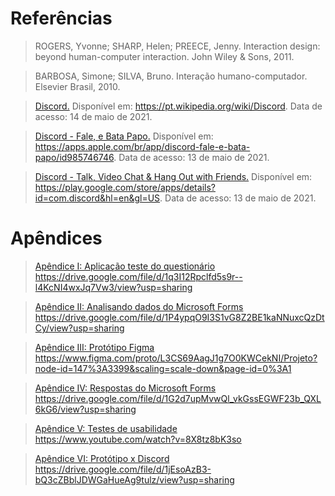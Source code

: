 # Referências
> ROGERS, Yvonne; SHARP, Helen; PREECE, Jenny. Interaction design: beyond human-computer interaction. John Wiley & Sons, 2011.

> BARBOSA, Simone; SILVA, Bruno. Interação humano-computador. Elsevier Brasil, 2010.

> [Discord.](https://pt.wikipedia.org/wiki/Discord) Disponível em: https://pt.wikipedia.org/wiki/Discord. Data de acesso: 14 de maio de 2021.

> [Discord - Fale, e Bata Papo.](https://apps.apple.com/br/app/discord-fale-e-bata-papo/id985746746) Disponível em: https://apps.apple.com/br/app/discord-fale-e-bata-papo/id985746746. Data de acesso: 13 de maio de 2021.

> [Discord - Talk, Video Chat & Hang Out with Friends.](https://play.google.com/store/apps/details?id=com.discord&hl=en&gl=US) Disponível em: https://play.google.com/store/apps/details?id=com.discord&hl=en&gl=US. Data de acesso: 13 de maio de 2021.

# Apêndices
> [Apêndice I: Aplicação teste do questionário](https://drive.google.com/file/d/1q3I12Rpclfd5s9r--l4KcNI4wxJq7Vw3/view?usp=sharing)  
https://drive.google.com/file/d/1q3I12Rpclfd5s9r--l4KcNI4wxJq7Vw3/view?usp=sharing

> [Apêndice II: Analisando dados do Microsoft Forms](https://drive.google.com/file/d/1P4ypqO9I3S1vG8Z2BE1kaNNuxcQzDtCy/view?usp=sharing)  
https://drive.google.com/file/d/1P4ypqO9I3S1vG8Z2BE1kaNNuxcQzDtCy/view?usp=sharing

> [Apêndice III: Protótipo Figma](https://www.figma.com/proto/L3CS69AagJ1g7O0KWCekNI/Projeto?node-id=147%3A3399&scaling=scale-down&page-id=0%3A1)  
https://www.figma.com/proto/L3CS69AagJ1g7O0KWCekNI/Projeto?node-id=147%3A3399&scaling=scale-down&page-id=0%3A1

> [Apêndice IV: Respostas do Microsoft Forms](https://drive.google.com/file/d/1G2d7upMvwQl_vkGssEGWF23b_QXL6kG6/view?usp=sharing)  
https://drive.google.com/file/d/1G2d7upMvwQl_vkGssEGWF23b_QXL6kG6/view?usp=sharing

> [Apêndice V: Testes de usabilidade](https://www.youtube.com/watch?v=8X8tz8bK3so)  
https://www.youtube.com/watch?v=8X8tz8bK3so

> [Apêndice VI: Protótipo x Discord](https://drive.google.com/file/d/1jEsoAzB3-bQ3cZBblJDWGaHueAg9tulz/view?usp=sharing)  
https://drive.google.com/file/d/1jEsoAzB3-bQ3cZBblJDWGaHueAg9tulz/view?usp=sharing